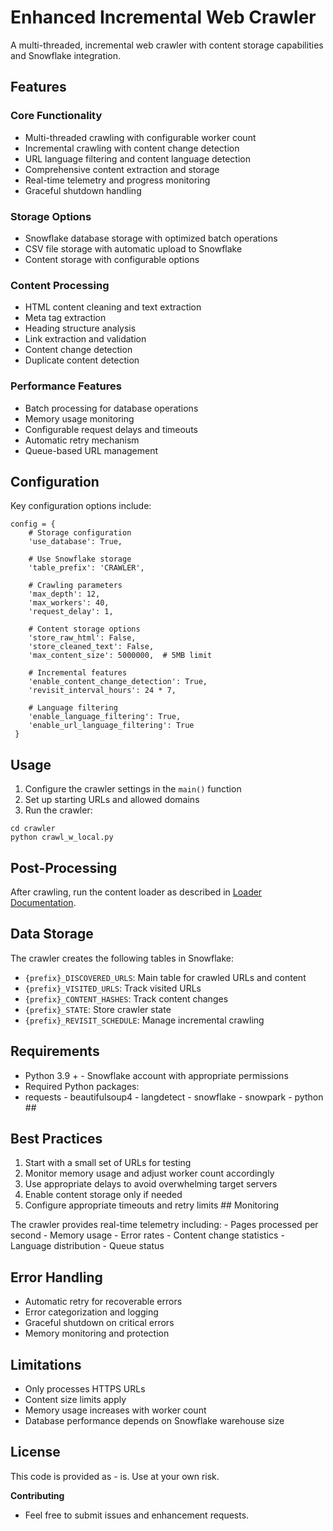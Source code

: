 # Enhanced Incremental Web Crawler

A multi-threaded, incremental web crawler with content storage capabilities and Snowflake integration.

## Features

### Core Functionality
- Multi-threaded crawling with configurable worker count
- Incremental crawling with content change detection
- URL language filtering and content language detection
- Comprehensive content extraction and storage
- Real-time telemetry and progress monitoring
- Graceful shutdown handling

### Storage Options
- Snowflake database storage with optimized batch operations
- CSV file storage with automatic upload to Snowflake
- Content storage with configurable options

### Content Processing
- HTML content cleaning and text extraction
- Meta tag extraction
- Heading structure analysis
- Link extraction and validation
- Content change detection
- Duplicate content detection

### Performance Features
- Batch processing for database operations
- Memory usage monitoring
- Configurable request delays and timeouts
- Automatic retry mechanism
- Queue-based URL management

## Configuration

Key configuration options include:
```
config = { 
	# Storage configuration 
	'use_database': True, 
	
	# Use Snowflake storage 
	'table_prefix': 'CRAWLER',
	
	# Crawling parameters
	'max_depth': 12,
	'max_workers': 40,
	'request_delay': 1,
	
	# Content storage options
	'store_raw_html': False,
	'store_cleaned_text': False,
	'max_content_size': 5000000,  # 5MB limit
	
	# Incremental features
	'enable_content_change_detection': True,
	'revisit_interval_hours': 24 * 7,
	
	# Language filtering
	'enable_language_filtering': True,
	'enable_url_language_filtering': True
 }
```
## Usage
1. Configure the crawler settings in the `main()` function 
2. Set up starting URLs and allowed domains 
3. Run the crawler:
```
cd crawler
python crawl_w_local.py
```

## Post-Processing
After crawling, run the content loader as described in [Loader Documentation](./loader.md).


## Data Storage
The crawler creates the following tables in Snowflake: 

- `{prefix}_DISCOVERED_URLS`: Main table for crawled URLs and content
- `{prefix}_VISITED_URLS`: Track visited URLs
- `{prefix}_CONTENT_HASHES`: Track content changes
- `{prefix}_STATE`: Store crawler state
- `{prefix}_REVISIT_SCHEDULE`: Manage incremental crawling

## Requirements
- Python 3.9 + - Snowflake account with appropriate permissions
- Required Python packages:
- requests - beautifulsoup4 - langdetect - snowflake - snowpark - python ##

## Best Practices
1. Start with a small set of URLs for testing
2. Monitor memory usage and adjust worker count accordingly
3. Use appropriate delays to avoid overwhelming target servers
4. Enable content storage only if needed 
5. Configure appropriate timeouts and retry limits ## Monitoring 

The crawler provides real-time telemetry including: - Pages processed per second - Memory usage - Error rates - Content change statistics - Language distribution - Queue status 

## Error Handling
- Automatic retry for recoverable errors
- Error categorization and logging
- Graceful shutdown on critical errors
- Memory monitoring and protection

## Limitations 
- Only processes HTTPS URLs
- Content size limits apply
- Memory usage increases with worker count
- Database performance depends on Snowflake warehouse size


## License
This code is provided as - is. Use at your own risk.

**Contributing**
  - Feel free to submit issues and enhancement requests.
